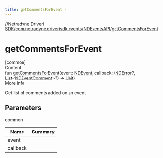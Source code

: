 ```yaml
---
title: getCommentsForEvent -
---
```

//[Netradyne Driveri SDK](../../index.md)/[com.netradyne.driverisdk.events](../index.md)/[NDEventsAPI](index.md)/[getCommentsForEvent](get-comments-for-event.md)



# getCommentsForEvent  
[common]  
Content  
fun [getCommentsForEvent](get-comments-for-event.md)(event: [NDEvent](../-n-d-event/index.md), callback: ([NDError](../../com.netradyne.driverisdk/-n-d-error/index.md)?, [List](https://kotlinlang.org/api/latest/jvm/stdlib/kotlin.collections/-list/index.html)<[NDEventComment](../-n-d-event-comment/index.md)>?) -> [Unit](https://kotlinlang.org/api/latest/jvm/stdlib/kotlin/-unit/index.html))  
More info  


Get list of comments added on an event



## Parameters  
  
common  
  
|  Name|  Summary| 
|---|---|
| <a name="com.netradyne.driverisdk.events/NDEventsAPI/getCommentsForEvent/#com.netradyne.driverisdk.events.NDEvent#kotlin.Function2[com.netradyne.driverisdk.NDError?,kotlin.collections.List[com.netradyne.driverisdk.events.NDEventComment]?,kotlin.Unit]/PointingToDeclaration/"></a>event| <a name="com.netradyne.driverisdk.events/NDEventsAPI/getCommentsForEvent/#com.netradyne.driverisdk.events.NDEvent#kotlin.Function2[com.netradyne.driverisdk.NDError?,kotlin.collections.List[com.netradyne.driverisdk.events.NDEventComment]?,kotlin.Unit]/PointingToDeclaration/"></a>
| <a name="com.netradyne.driverisdk.events/NDEventsAPI/getCommentsForEvent/#com.netradyne.driverisdk.events.NDEvent#kotlin.Function2[com.netradyne.driverisdk.NDError?,kotlin.collections.List[com.netradyne.driverisdk.events.NDEventComment]?,kotlin.Unit]/PointingToDeclaration/"></a>callback| <a name="com.netradyne.driverisdk.events/NDEventsAPI/getCommentsForEvent/#com.netradyne.driverisdk.events.NDEvent#kotlin.Function2[com.netradyne.driverisdk.NDError?,kotlin.collections.List[com.netradyne.driverisdk.events.NDEventComment]?,kotlin.Unit]/PointingToDeclaration/"></a>
  
  



